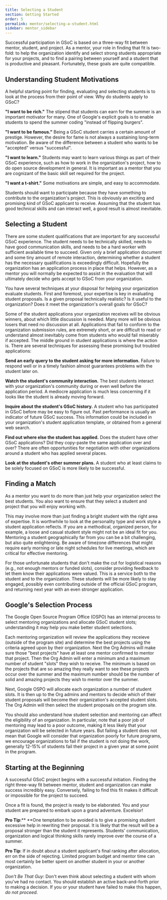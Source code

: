 ```yaml
---
title: Selecting a Student
section: Getting Started
order: 5
permalink: mentor/selecting-a-student.html
sidebar: mentor_sidebar
---
```


Successful participation in GSoC is based on a three-way fit between mentor, student, and project. As a mentor, your role in finding that fit is two-fold: to help the organization identify and select strong students appropriate for your projects, and to find a pairing between yourself and a student that is productive and pleasant. Fortunately, these goals are quite compatible.


## Understanding Student Motivations

A helpful starting point for finding, evaluating and selecting students is to look at the process from their point of view. Why do students apply to GSoC?

**"I want to be rich."** The stipend that students can earn for the summer is an important motivator for many. One of Google's explicit goals is to enable students to spend the summer coding "instead of flipping burgers".

**"I want to be famous."** Being a GSoC student carries a certain amount of prestige. However, the desire for fame is not always a sustaining long-term motivation. Be aware of the difference between a student who wants to be "accepted" versus "successful".

**"I want to learn."** Students may want to learn various things as part of their GSoC experience, such as how to work in the organization's project, how to do open source development in general. It is important as a mentor that you are cognizant of the basic skill set required for the project.

**"I want a t-shirt."** Some motivations are simple, and easy to accommodate.

Students should want to participate because they have something to contribute to the organization's project. This is obviously an exciting and promising kind of GSoC applicant to receive. Assuming that the student has good technical skills and can interact well, a good result is almost inevitable.


## Selecting a Student

There are some student qualifications that are important for any successful GSoC experience. The student needs to be technically skilled, needs to have good communication skills, and needs to be a hard worker with sufficient available time to succeed. Given only a brief application document and some tiny amount of remote interaction, determining whether a student has the necessary qualifications is exceedingly difficult. Hopefully the organization has an application process in place that helps. However, as a mentor you will normally be expected to assist in the evaluation that will ultimately decide who gets accept to GSoC from your organization.

You have several techniques at your disposal for helping your organization evaluate students. First and foremost, your expertise is key in evaluating student proposals. Is a given proposal technically realistic? Is it useful to the organization? Does it meet the organization's overall goals for GSoC?

Some of the student applications your organization receives will be obvious winners, about which little discussion is needed. Many more will be obvious losers that need no discussion at all. Applications that fail to conform to the organization submission rules, are extremely short, or are difficult to read or understand almost inevitably come from students who would fail miserably if accepted. The middle ground in student applications is where the action is. There are several techniques for assessing these promising but troubled applications:

**Send an early query to the student asking for more information.** Failure to respond well or in a timely fashion almost guarantees problems with the student later on.

**Watch the student's community interaction.** The best students interact with your organization's community during or even well before the application period. A mediocre application is much less concerning if it looks like the student is already moving forward.

**Inquire about the student's GSoC history.** A student who has participated in GSoC before may be easy to figure out. Past performance is usually an indicator of future GSoC success. This information could be included in your organization's student application template, or obtained from a general web search.

**Find out where else the student has applied.** Does the student have other GSoC applications? Did they copy-paste the same application over and over? There are often opportunities for negotiation with other organizations around a student who has applied several places.

**Look at the student's other summer plans.** A student who at least claims to be solely focused on GSoC is more likely to be successful.


## Finding a Match

As a mentor you want to do more than just help your organization select the best students. You also want to ensure that they select a student and project that you will enjoy working with.

This may involve more than just finding a bright student with the right area of expertise. It is worthwhile to look at the personality type and work style a student application reflects. If you are a methodical, organized person, for example, a loose and casual student style might not be an ideal fit for you. Mentoring a student geographically far from you can be a bit challenging, but also quite enlightening. Be aware of timezone differences that might require early morning or late night schedules for live meetings, which are critical for effective mentoring.

For those unfortunate students that don't make the cut for logistical reasons (e.g., not enough mentors or funded slots), consider providing feedback to let them know their applications were valued.  This is a service both to the student and to the organization. These students will be more likely to stay engaged, possibly even contributing outside of the official GSoC program, and returning next year with an even stronger application.


## Google's Selection Process

The Google Open Source Program Office (OSPO) has an internal process to select mentoring organizations and allocate GSoC student slots; understanding it may help you make better student selections. 

Each mentoring organization will review the applications they receieve (outside of the program site) and determine the best projects using the criteria agreed upon by their organization. Next the Org Admins will make sure those "best projects" have at least one mentor confirmed to mentor that project. Then the Org Admin will enter a minimum and a maximum number of student "slots" they wish to receive. The minimum is based on the projects that are so amazing they really want to see these projects occur over the summer and the maximum number should be the number of solid and amazing projects they wish to mentor over the summer. 

Next, Google OSPO will allocate each organization a number of student slots. It is then up to the Org admins and mentors to decide which of their student proposals will become their organization's accepted student slots. The Org Admin will then select the student proposals on the program site.   

You should also understand how student selection and mentoring can affect the eligibility of an organization. In particular, note that a poor job of mentoring may lead to a poor outcome, making it less likely that your organization will be selected in future years. But failing a student does not mean that Google will consider that organization poorly for future programs, we encourage organizations to fail if the student is not doing the work, generally 12-15% of students fail their project in a given year at some point in the program.

 


## Starting at the Beginning

A successful GSoC project begins with a successful initiation. Finding the right three-way fit between mentor, student and organization can make success incredibly easy. Conversely, failing to find this fit makes it difficult or impossible for the project to succeed.

Once a fit is found, the project is ready to be elaborated. You and your student are prepared to embark upon a grand adventure. Excelsior!

**Pro Tip**:** **One temptation to be avoided is to give a promising student excessive help in rewriting their proposal. It is likely that the result will be a proposal stronger than the student it represents. Students' communication, organization and logical thinking skills rarely improve over the course of a summer.

**Pro Tip**: If in doubt about a student applicant's final ranking after allocation, err on the side of rejecting. Limited program budget and mentor time can most certainly be better spent on another student in your or another organization. 

**Don't Be* *That Guy**: Don't even think about selecting a student with whom you've had no contact. You should establish an active back-and-forth prior to making a decision. If you or your student have failed to make this happen, *do not proceed*.


